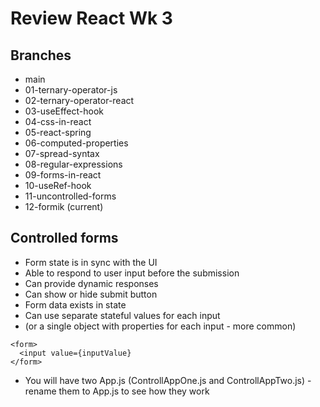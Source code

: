 # Review React Wk 3

## Branches
* main 
* 01-ternary-operator-js 
* 02-ternary-operator-react 
* 03-useEffect-hook 
* 04-css-in-react 
* 05-react-spring 
* 06-computed-properties
* 07-spread-syntax
* 08-regular-expressions
* 09-forms-in-react
* 10-useRef-hook
* 11-uncontrolled-forms
* 12-formik (current)

## Controlled forms
* Form state is in sync with the UI
* Able to respond to user input before the submission
* Can provide dynamic responses
* Can show or hide submit button
* Form data exists in state
* Can use separate stateful values for each input
* (or a single object with properties for each input - more common)

```
<form>
  <input value={inputValue}
</form>
```

* You will have two App.js (ControllAppOne.js and ControllAppTwo.js) - rename them to App.js to see how they work
